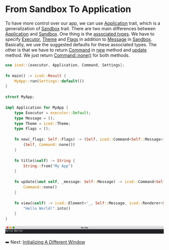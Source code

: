 # From Sandbox To Application

To have more control over our app, we can use [Application](https://docs.iced.rs/iced/application/trait.Application.html) trait, which is a generalization of [Sandbox](https://docs.iced.rs/iced/trait.Sandbox.html) trait.
There are two main differences between [Application](https://docs.iced.rs/iced/application/trait.Application.html) and [Sandbox](https://docs.iced.rs/iced/trait.Sandbox.html).
One thing is the [associated types](https://doc.rust-lang.org/stable/book/ch19-03-advanced-traits.html#specifying-placeholder-types-in-trait-definitions-with-associated-types).
We have to specify [Executor](https://docs.iced.rs/iced/application/trait.Application.html#associatedtype.Executor), [Theme](https://docs.iced.rs/iced/application/trait.Application.html#associatedtype.Theme) and [Flags](https://docs.iced.rs/iced/application/trait.Application.html#associatedtype.Flags) in addition to [Message](https://docs.iced.rs/iced/trait.Sandbox.html#associatedtype.Message) in [Sandbox](https://docs.iced.rs/iced/trait.Sandbox.html).
Basically, we use the suggested defaults for these associated types.
The other is that we have to return [Command](https://docs.iced.rs/iced/struct.Command.html) in [new](https://docs.iced.rs/iced/application/trait.Application.html#tymethod.new) method and [update](https://docs.iced.rs/iced/application/trait.Application.html#tymethod.update) method.
We just return [Command::none()](https://docs.iced.rs/iced/struct.Command.html#method.none) for both methods.

```rust
use iced::{executor, Application, Command, Settings};

fn main() -> iced::Result {
    MyApp::run(Settings::default())
}

struct MyApp;

impl Application for MyApp {
    type Executor = executor::Default;
    type Message = ();
    type Theme = iced::Theme;
    type Flags = ();

    fn new(_flags: Self::Flags) -> (Self, iced::Command<Self::Message>) {
        (Self, Command::none())
    }

    fn title(&self) -> String {
        String::from("My App")
    }

    fn update(&mut self, _message: Self::Message) -> iced::Command<Self::Message> {
        Command::none()
    }

    fn view(&self) -> iced::Element<'_, Self::Message, iced::Renderer<Self::Theme>> {
        "Hello World!".into()
    }
}
```

![From sandbox to application](./pic/from_sandbox_to_application.png)

:arrow_right:  Next: [Initializing A Different Window](./initializing_a_different_window.md)
